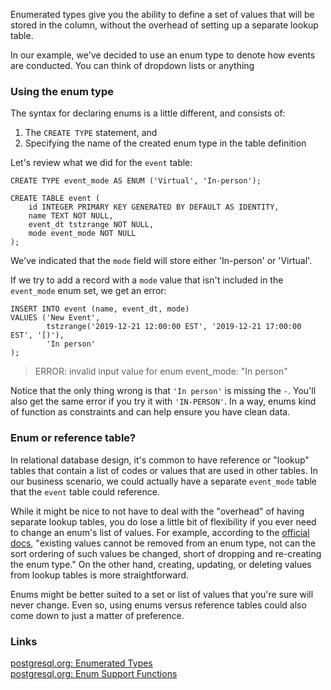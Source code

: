 Enumerated types give you the ability to define a set of values that will be 
stored in the column, without the overhead of setting up a separate lookup 
table.

In our example, we've decided to use an enum type to denote how events are 
conducted. You can think of dropdown lists or anything 

### Using the enum type

The syntax for declaring enums is a little different, and consists of:

1. The `CREATE TYPE` statement, and
2. Specifying the name of the created enum type in the table definition

Let's review what we did for the `event` table:

```
CREATE TYPE event_mode AS ENUM ('Virtual', 'In-person');

CREATE TABLE event (
    id INTEGER PRIMARY KEY GENERATED BY DEFAULT AS IDENTITY,
    name TEXT NOT NULL,
    event_dt tstzrange NOT NULL,
    mode event_mode NOT NULL
);
```

We've indicated that the `mode` field will store either 'In-person' or 'Virtual'.

If we try to add a record with a `mode` value that isn't included in the 
`event_mode` enum set, we get an error:

```
INSERT INTO event (name, event_dt, mode)
VALUES ('New Event', 
        tstzrange('2019-12-21 12:00:00 EST', '2019-12-21 17:00:00 EST', '[)'),
        'In person'        
);
```

 >ERROR: invalid input value for enum event_mode: "In person"

Notice that the only thing wrong is that `'In person'` is missing the `-`. 
You'll also get the same error if you try it with `'IN-PERSON'`. In a way, 
enums kind of function as constraints and can help ensure you have clean data.

### Enum or reference table?

In relational database design, it's common to have reference or "lookup" tables
 that contain a list of codes or values that are used in other tables. In our business scenario, we could actually have a separate `event_mode` table that the `event` table could reference.

While it might be nice to not have to deal with the "overhead" of having 
separate lookup tables, you do lose a little bit of flexibility if you ever 
need to change an enum's list of values. For example, according to the 
[official docs](https://www.postgresql.org/docs/current/datatype-enum.html#id-1.5.7.15.8),
 "existing values cannot be removed from an enum type, not can the sort 
 ordering of such values be changed, short of dropping and re-creating the enum type." On the other hand, creating, updating, or deleting values from lookup tables is more straightforward.

Enums might be better suited to a set or list of values that you're sure will 
never change. Even so, using enums versus reference tables could also come down
 to just a matter of preference.

### Links

[postgresql.org: Enumerated Types](https://www.postgresql.org/docs/current/datatype-enum.html)  
[postgresql.org: Enum Support Functions](https://www.postgresql.org/docs/current/functions-enum.html)
